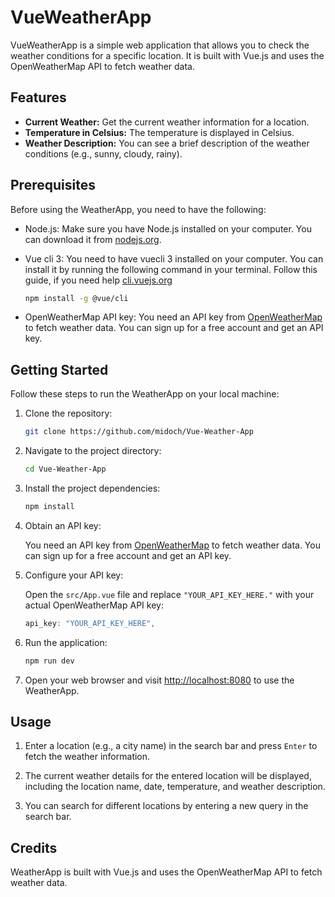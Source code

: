 # VueWeatherApp

VueWeatherApp is a simple web application that allows you to check the weather conditions for a specific location. It is built with Vue.js and uses the OpenWeatherMap API to fetch weather data.

## Features

- **Current Weather:** Get the current weather information for a location.
- **Temperature in Celsius:** The temperature is displayed in Celsius.
- **Weather Description:** You can see a brief description of the weather conditions (e.g., sunny, cloudy, rainy).

## Prerequisites

Before using the WeatherApp, you need to have the following:

- Node.js: Make sure you have Node.js installed on your computer. You can download it from [nodejs.org](https://nodejs.org/).
- Vue cli 3: You need to have vuecli 3 installed on your computer. You can install it by running the following command in your terminal. Follow this guide, if you need help [cli.vuejs.org](https://cli.vuejs.org/guide/installation.html)

  ```bash
  npm install -g @vue/cli
  ```

- OpenWeatherMap API key: You need an API key from [OpenWeatherMap](https://openweathermap.org/api) to fetch weather data. You can sign up for a free account and get an API key.

## Getting Started

Follow these steps to run the WeatherApp on your local machine:

1. Clone the repository:

   ```bash
   git clone https://github.com/midoch/Vue-Weather-App
   ```

2. Navigate to the project directory:

   ```bash
   cd Vue-Weather-App
   ```

3. Install the project dependencies:

   ```bash
   npm install
   ```

4. Obtain an API key:

   You need an API key from [OpenWeatherMap](https://openweathermap.org/api) to fetch weather data. You can sign up for a free account and get an API key.

5. Configure your API key:

   Open the `src/App.vue` file and replace `"YOUR_API_KEY_HERE."` with your actual OpenWeatherMap API key:

   ```javascript
   api_key: "YOUR_API_KEY_HERE",
   ```

6. Run the application:

   ```bash
   npm run dev
   ```

7. Open your web browser and visit [http://localhost:8080](http://localhost:8080) to use the WeatherApp.

## Usage

1. Enter a location (e.g., a city name) in the search bar and press `Enter` to fetch the weather information.

2. The current weather details for the entered location will be displayed, including the location name, date, temperature, and weather description.

3. You can search for different locations by entering a new query in the search bar.

## Credits

WeatherApp is built with Vue.js and uses the OpenWeatherMap API to fetch weather data.
